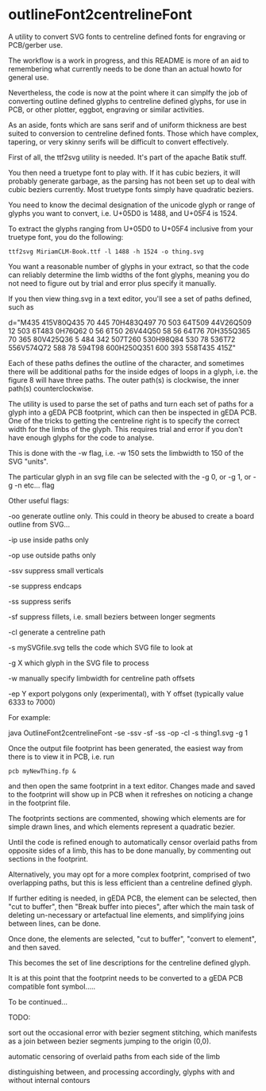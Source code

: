 # outlineFont2centrelineFont
A utility to convert SVG fonts to centreline defined fonts for engraving or PCB/gerber use.

The workflow is a work in progress, and this README is more of an aid to remembering what currently needs to be done than an actual howto for general use.

Nevertheless, the code is now at the point where it can simplfy the job of converting outline defined glyphs to centreline defined glyphs, for use in PCB, or other plotter, eggbot, engraving or similar activities.

As an aside, fonts which are sans serif and of uniform thickness are best suited to conversion to centreline defined fonts. Those which have complex, tapering, or very skinny serifs will be difficult to convert effectively.

First of all, the ttf2svg utility is needed. It's part of the apache Batik stuff.

You then need a truetype font to play with. If it has cubic beziers, it will probably generate garbage, as the parsing has not been set up to deal with cubic beziers currently. Most truetype fonts simply have quadratic beziers. 

You need to know the decimal designation of the unicode glyph or range of glyphs you want to convert, i.e. U+05D0 is 1488, and U+05F4 is 1524.

To extract the glyphs ranging from U+05D0 to U+05F4 inclusive from your truetype font, you do the following:

	ttf2svg MiriamCLM-Book.ttf -l 1488 -h 1524 -o thing.svg	

You want a reasonable number of glyphs in your extract, so that the code can reliably determine the limb widths of the font glyphs, meaning you do not need to figure out by trial and error plus specify it manually.

If you then view thing.svg in a text editor, you'll see a set of paths defined, such as

d="M435 415V80Q435 70 445 70H483Q497 70 503 64T509 44V26Q509 12 503 6T483 0H76Q62 0 56 6T50 26V44Q50 58 56 64T76 70H355Q365 70 365 80V425Q36 5 484 342 507T260 530H98Q84 530 78 536T72 556V574Q72 588 78 594T98 600H250Q351 600 393 558T435 415Z"

Each of these paths defines the outline of the character, and sometimes there will be additional paths for the inside edges of loops in a glyph, i.e. the figure 8 will have three paths. The outer path(s) is clockwise, the inner path(s) counterclockwise.

The utility is used to parse the set of paths and turn each set of paths for a glyph into a gEDA PCB footprint, which can then be inspected in gEDA PCB. One of the tricks to getting the centreline right is to specify the correct width for the limbs of the glyph. This requires trial and error if you don't have enough glyphs for the code to analyse.

This is done with the -w flag, i.e. -w 150  sets the limbwidth to 150 of the SVG "units".

The particular glyph in an svg file can be selected with the -g 0, or -g 1, or -g -n etc... flag  

Other useful flags:

-oo generate outline only. This could in theory be abused to create a board outline from SVG...

-ip use inside paths only

-op use outside paths only

-ssv suppress small verticals

-se suppress endcaps

-ss suppress serifs 

-sf suppress fillets, i.e. small beziers between longer segments

-cl generate a centreline path

-s mySVGfile.svg   tells the code which SVG file to look at

-g X  which glyph in the SVG file to process

-w manually specify limbwidth for centreline path offsets

-ep Y  export polygons only (experimental), with Y offset (typically value 6333 to 7000)

For example:

java OutlineFont2centrelineFont -se -ssv -sf -ss -op -cl -s thing1.svg -g 1

Once the output file footprint has been generated, the easiest way from there is to view it in PCB, i.e. run

	pcb myNewThing.fp &

and then open the same footprint in a text editor. Changes made and saved to the footprint will show up in PCB when it refreshes on noticing a change in the footprint file.

The footprints sections are commented, showing which elements are for simple drawn lines, and which elements represent a quadratic bezier.

Until the code is refined enough to automatically censor overlaid paths from opposite sides of a limb, this has to be done manually, by commenting out sections in the footprint.

Alternatively, you may opt for a more complex footprint, comprised of two overlapping paths, but this is less efficient than a centreline defined glyph.

If further editing is needed, in gEDA PCB, the element can be selected, then "cut to buffer", then "Break buffer into pieces", after which the main task of deleting un-necessary or artefactual line elements, and simplifying joins between lines, can be done.

Once done, the elements are selected, "cut to buffer", "convert to element", and then saved.

This becomes the set of line descriptions for the centreline defined glyph.

It is at this point that the footprint needs to be converted to a gEDA PCB compatible font symbol.....

To be continued...

TODO:

sort out the occasional error with bezier segment stitching, which manifests as a join between bezier segments jumping to the origin (0,0).

automatic censoring of overlaid paths from each side of the limb

distinguishing between, and processing accordingly, glyphs with and without internal contours
